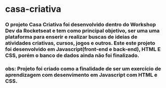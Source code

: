 # casa-criativa
 <h3>
 O projeto Casa Criativa foi desenvolvido dentro do  Workshop Dev da Rocketseat e tem como principal objetivo, ser uma uma plataforma para enserir e realizar buscas 
de ideias de atividades criativas, cursos, jogos e outros. Este este projeto foi desenvolvido em Javascript(front-end e back-end), HTML E CSS, porém o banco de dados ainda não foi finalizado.<h3>
  
obs: Projeto foi criado como a finalidade de ser um exercício de aprendizagem com desenvimento em Javascript com HTML e CSS.
